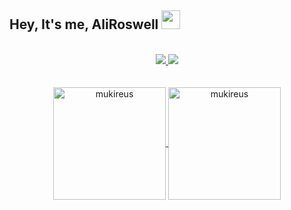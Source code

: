 ## Hey, It's me, AliRoswell <img src=https://raw.githubusercontent.com/TheDudeThatCode/TheDudeThatCode/master/Assets/Earth.gif width="30">

<br>
  <div  align="center"> 
  <a href="https://www.instagram.com/aliroswell/" target="_blank"><img src="https://img.shields.io/badge/-Instagram-%23E4405F?style=for-the-badge&logo=instagram&logoColor=white"</a>
    <a href="https://t.me/RoswellArsiv" target="_blank"><img src="https://img.shields.io/badge/-Telegram-blue?style=for-the-badge&logo=telegram&logoColor=white"</a>
<br>
<br>
<!--<img src="https://komarev.com/ghpvc/?username=AliRoswell&label=Profile Visitors&color=001eff&style=flat" alt="AliRoswell" />-->
<br>
<img height="180em" align="center" src="https://github-readme-stats.vercel.app/api?username=AliRoswell&show_icons=true&locale=en&theme=algolia&include_all_commits=true&count_private=true" alt="mukireus"/>
  <img height="180em" align="center" src="https://github-readme-stats.vercel.app/api/top-langs?username=AliRoswell&show_icons=true&locale=en&layout=compact&langs_count=8&theme=algolia" alt="mukireus"/>
